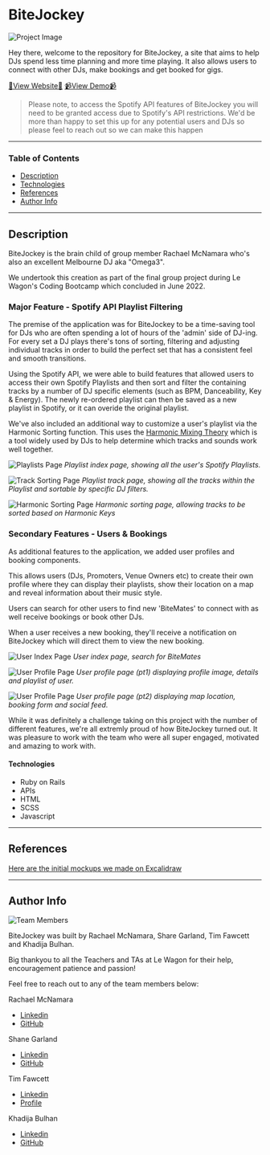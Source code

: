 # BiteJockey

![Project Image](https://i.imgur.com/EPi3dA1.jpg)

Hey there, welcome to the repository for BiteJockey, a site that aims to help DJs spend less time planning and more time playing. It also allows users to connect with other DJs, make bookings and get booked for gigs.

[🔗View Website🔗](https://bite-jockey.herokuapp.com/)
[📹View Demo📹](https://youtu.be/EtgwZE8tK1M?t=522)

> Please note, to access the Spotify API features of BiteJockey you will need to be granted access due to Spotify's API restrictions. We'd be more than happy to set this up for any potential users and DJs so please feel to reach out so we can make this happen

---

### Table of Contents

- [Description](#description)
- [Technologies](#technologies)
- [References](#references)
- [Author Info](#author-info)

---

## Description

BiteJockey is the brain child of group member Rachael McNamara who's also an excellent Melbourne DJ aka "Omega3".

We undertook this creation as part of the final group project during Le Wagon's Coding Bootcamp which concluded in June 2022.

### Major Feature - Spotify API Playlist Filtering

  The premise of the application was for BiteJockey to be a time-saving tool for DJs who are often spending a lot of hours of the 'admin' side of DJ-ing. For every set a DJ plays there's tons of sorting, filtering and adjusting individual tracks in order to build the perfect set that has a consistent feel and smooth transitions.

  Using the Spotify API, we were able to build features that allowed users to access their own Spotify Playlists and then sort and filter the containing tracks by a number of DJ specific elements (such as BPM, Danceability, Key & Energy). The newly re-ordered playlist can then be saved as a new playlist in Spotify, or it can overide the original playlist.

  We've also included an additional way to customize a user's playlist via the Harmonic Sorting function. This uses the [Harmonic Mixing Theory](https://en.wikipedia.org/wiki/Harmonic_mixing) which is a tool widely used by DJs to help determine which tracks and sounds work well together.

  ![Playlists Page](https://i.imgur.com/flMkAjI.jpg)
  *Playlist index page, showing all the user's Spotify Playlists.*


  ![Track Sorting Page](https://i.imgur.com/K52rc1o.jpg)
  *Playlist track page, showing all the tracks within the Playlist and sortable by specific DJ filters.*


  ![Harmonic Sorting Page](https://i.imgur.com/90tcxa5.jpg)
  *Harmonic sorting page, allowing tracks to be sorted based on Harmonic Keys*

### Secondary Features - Users & Bookings

  As additional features to the application, we added user profiles and booking components.

  This allows users (DJs, Promoters, Venue Owners etc) to create their own profile where they can display their playlists, show their location on a map and reveal information about their music style.

  Users can search for other users to find new 'BiteMates' to connect with as well receive bookings or book other DJs.

  When a user receives a new booking, they'll receive a notification on BiteJockey which will direct them to view the new booking.

![User Index Page](https://i.imgur.com/iGPVp4U.jpg)
*User index page, search for BiteMates*


![User Profile Page](https://i.imgur.com/JJqs6ND.jpg)
*User profile page (pt1) displaying profile image, details and playlist of user.*


![User Profile Page](https://i.imgur.com/kjhJK0S.jpg)
*User profile page (pt2) displaying map location, booking form and social feed.*


While it was definitely a challenge taking on this project with the number of different features, we're all extremly proud of how BiteJockey turned out. It was pleasure to work with the team who were all super engaged, motivated and amazing to work with.


#### Technologies

- Ruby on Rails
- APIs
- HTML
- SCSS
- Javascript

---


## References

<!-- [View the presentation we made on demo day on 28th May 2022](www.youtube.com) -->

<!-- Here's a video walkthrough of the site and it's features.[Walkthrough Link](www.youtube.com) -->

[Here are the initial mockups we made on Excalidraw](https://i.imgur.com/AgAhEDA.png)

---

## Author Info

![Team Members](https://i.imgur.com/go2B2iE.png)

BiteJockey was built by Rachael McNamara, Share Garland, Tim Fawcett and Khadija Bulhan.

Big thankyou to all the Teachers and TAs at Le Wagon for their help, encouragement patience and passion!

Feel free to reach out to any of the team members below:

Rachael McNamara
- [Linkedin](https://www.linkedin.com/in/rachael-m-950082183/)
- [GitHub](https://github.com/codingrachael)

Shane Garland
- [Linkedin](https://www.linkedin.com/in/shane-garland/)
- [GitHub](https://github.com/shaneo711)

Tim Fawcett
- [Linkedin](www.linkedin.com/in/t-fawcett/)
- [Profile](https://tjfaw1.github.io/Portfolio/)

Khadija Bulhan
- [Linkedin](https://www.linkedin.com/in/khadija-bulhan-670967199/)
- [GitHub](https://github.com/Khadijaa8)
